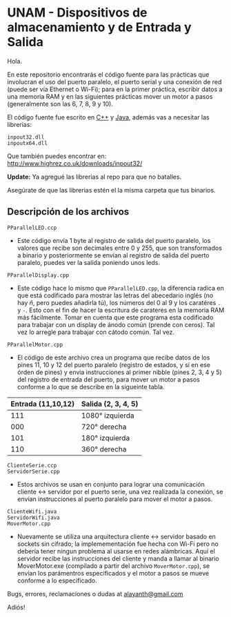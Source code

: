 # UNAM - Dispositivos de almacenamiento y de Entrada y Salida
Hola.

En este repositorio encontrarás el código fuente para las prácticas que involucran el uso del puerto paralelo, el puerto serial y una conexión de red (puede ser vía Ethernet o Wi-Fi); para en la primer práctica, escribir datos a una memoria RAM y en las siguientes prácticas mover un motor a pasos (generalmente son las 6, 7, 8, 9 y 10).

El código fuente fue escrito en [C++](http://www.cprogramming.com/) y [Java](https://docs.oracle.com/javase/8/docs/api/), además vas a necesitar las librerias:
```
inpout32.dll
inpoutx64.dll
```
Que también puedes encontrar en:
http://www.highrez.co.uk/downloads/inpout32/

**Update:** Ya agregué las librerias al repo para que no batalles.

Asegúrate de que las librerias estén el la misma carpeta que tus binarios.

Descripción de los archivos
---------------------------
  
  
  ```
  PParallelLED.ccp
  ```
  * Este código envía 1 byte al registro de salida del puerto paralelo, los valores que recibe son decimales entre 0 y 255, que son transformados a binario y posteriormente se envían al registro de salida del puerto paralelo, puedes ver la salida poniendo unos leds.
  
  ```  
  PParallelDisplay.cpp
  ```
  * Este código hace lo mismo que `PParallelLED.cpp`, la diferencia radica en que está codificado para mostrar las letras del abecedario inglés (no hay *ñ*, pero puedes añadirla tú), los números del 0 al 9 y los caratéres `.` y `-`. Esto con el fin de hacer la escritura de carateres en la memoria RAM más fácilmente. Tomar en cuenta que este programa esta codificado para trabajar con un display de ánodo común (prende con ceros). Tal vez lo arregle para trabajar con cátodo común. Tal vez.
  
  ```  
  PParallelMotor.cpp
  ```
  * El código de este archivo crea un programa que recibe datos de los pines 11, 10 y 12 del puerto paralelo (registro de estados, y sí en ese órden de pines) y envia instrucciones al primer nibble (pines 2, 3, 4 y 5) del registro de entrada del puerto, para mover un motor a pasos conforme a lo que se describe en la sigueinte tabla.
<center>

| Entrada (11,10,12)  | Salida (2, 3, 4, 5) |
| ------------------  | ------------------- |
| 111                 | 1080° izquierda     |
| 000                 | 720° derecha        |
| 101                 | 180° izquierda      |
| 110                 | 360° derecha        |

</center>
  
  ```
  ClienteSerie.ccp
  ServidorSerie.cpp
  ```
  * Estos archivos se usan en conjunto para lograr una comunicación cliente <-> servidor por el puerto serie, una vez realizada la conexión, se envían instrucciones al puerto paralelo para mover el motor a pasos.
  
  ```
  ClienteWifi.java
  ServidorWifi.java
  MoverMotor.cpp
  ```
  * Nuevamente se utiliza una arquitectura cliente <-> servidor basado en sockets sin cifrado; la implemementación fue hecha con Wi-Fi pero no debería tener ningun problema al usarse en redes alámbricas. Aquí el servidor recibe las instrucciones del cliente y manda a llamar al binario MoverMotor.exe (compilado a partir del archivo `MoverMotor.cpp`), se envian los parámentros especificados y el motor a pasos se mueve conforme a lo especificado.

Bugs, errores, reclamaciones o dudas at alayanth@gmail.com

Adiós!
